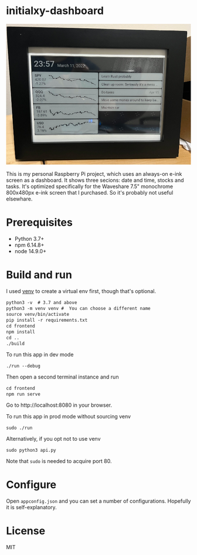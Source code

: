 # initialxy-dashboard
![Dashboard](dashboard_pic.jpg)

This is my personal Raspberry Pi project, which uses an always-on e-ink screen as a dashboard. It shows three secions: date and time, stocks and tasks. It's optimized specifically for the Waveshare 7.5" monochrome 800x480px e-ink screen that I purchased. So it's probably not useful elsewhare.

# Prerequisites
* Python 3.7+
* npm 6.14.8+
* node 14.9.0+

# Build and run
I used [venv](https://docs.python.org/3/library/venv.html) to create a virtual env first, though that's optional.

    python3 -v  # 3.7 and above
    python3 -m venv venv #  You can choose a different name
    source venv/bin/activate
    pip install -r requirements.txt
    cd frontend
    npm install
    cd ..
    ./build

To run this app in dev mode

    ./run --debug

Then open a second terminal instance and run

    cd frontend
    npm run serve

Go to http://localhost:8080 in your browser.

To run this app in prod mode without sourcing venv

    sudo ./run

Alternatively, if you opt not to use venv

    sudo python3 api.py

Note that `sudo` is needed to acquire port 80.

# Configure
Open `appconfig.json` and you can set a number of configurations. Hopefully it is self-explanatory.

# License
MIT